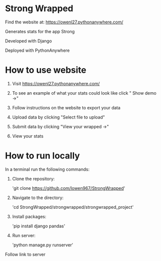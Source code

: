 # Strong Wrapped
Find the website at: https://owenl27.pythonanywhere.com/

Generates stats for the app Strong

Developed with Django

Deployed with PythonAnywhere

# How to use website

1. Visit https://owenl27.pythonanywhere.com/
  
2. To see an example of what your stats could look like click " Show demo ->"
 
3. Follow instructions on the website to export your data
 
4. Upload data by clicking "Select file to upload"
 
5. Submit data by clicking "View your wrapped ->"
 
6. View your stats
   
# How to run locally

In a terminal run the following commands:

1. Clone the repository:

   'git clone https://github.com/lowen967/StrongWrapped'

2. Navigate to the directory:

   'cd StrongWrapped/strongwrapped/strongwrapped_project'

3. Install packages:

   'pip install django pandas'

4. Run server:

   'python manage.py runserver'
   
 Follow link to server

   
